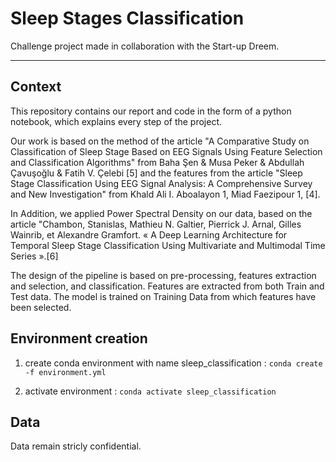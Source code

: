 # Sleep Stages Classification

Challenge project made in collaboration with the Start-up Dreem.

---

## Context

This repository contains our report and code in the form of a python notebook, which explains every step of the project.

Our work is based on the method of the article "A Comparative Study on Classification of Sleep Stage Based on EEG Signals Using Feature Selection and Classification Algorithms" from Baha Şen & Musa Peker & Abdullah Çavuşoğlu & Fatih V. Çelebi [5] and the features from the article "Sleep Stage Classification Using EEG Signal Analysis: A Comprehensive Survey and New Investigation" from Khald Ali I. Aboalayon 1, Miad Faezipour 1, [4].

In Addition, we applied Power Spectral Density on our data, based on the article "Chambon, Stanislas, Mathieu N. Galtier, Pierrick J. Arnal, Gilles Wainrib, et Alexandre Gramfort. « A Deep Learning Architecture for Temporal Sleep Stage Classification Using Multivariate and Multimodal Time Series ».[6]

The design of the pipeline is based on pre-processing, features extraction and selection, and classification. Features are extracted from both Train and Test data. The model is trained on Training Data from which features have been selected.

## Environment creation

1. create conda environment with name sleep_classification :
   `conda create -f environment.yml`

2. activate environment :
   `conda activate sleep_classification`

## Data

Data remain stricly confidential.
